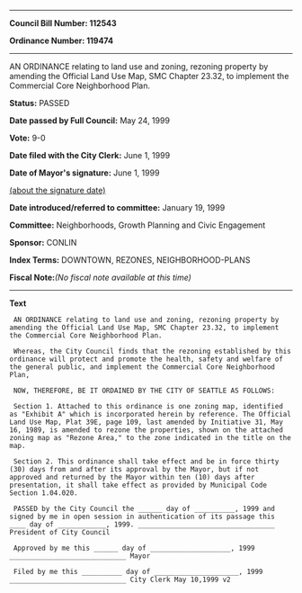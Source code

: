 

********

**Council Bill Number: 112543**
   
**Ordinance Number: 119474**
********

 AN ORDINANCE relating to land use and zoning, rezoning property by amending the Official Land Use Map, SMC Chapter 23.32, to implement the Commercial Core Neighborhood Plan.

**Status:** PASSED
   
**Date passed by Full Council:** May 24, 1999
   
**Vote:** 9-0
   
**Date filed with the City Clerk:** June 1, 1999
   
**Date of Mayor's signature:** June 1, 1999
   
[(about the signature date)](/~public/approvaldate.htm)
   
   
   
**Date introduced/referred to committee:** January 19, 1999
   
**Committee:** Neighborhoods, Growth Planning and Civic Engagement
   
**Sponsor:** CONLIN
   
   
**Index Terms:** DOWNTOWN, REZONES, NEIGHBORHOOD-PLANS

**Fiscal Note:**_(No fiscal note available at this time)_

********

**Text**
   
```
 AN ORDINANCE relating to land use and zoning, rezoning property by amending the Official Land Use Map, SMC Chapter 23.32, to implement the Commercial Core Neighborhood Plan.

 Whereas, the City Council finds that the rezoning established by this ordinance will protect and promote the health, safety and welfare of the general public, and implement the Commercial Core Neighborhood Plan,

 NOW, THEREFORE, BE IT ORDAINED BY THE CITY OF SEATTLE AS FOLLOWS:

 Section 1. Attached to this ordinance is one zoning map, identified as "Exhibit A" which is incorporated herein by reference. The Official Land Use Map, Plat 39E, page 109, last amended by Initiative 31, May 16, 1989, is amended to rezone the properties, shown on the attached zoning map as "Rezone Area," to the zone indicated in the title on the map.

 Section 2. This ordinance shall take effect and be in force thirty (30) days from and after its approval by the Mayor, but if not approved and returned by the Mayor within ten (10) days after presentation, it shall take effect as provided by Municipal Code Section 1.04.020.

 PASSED by the City Council the ______ day of __________, 1999 and signed by me in open session in authentication of its passage this ____ day of ____________, 1999. __________________________________ President of City Council

 Approved by me this ______ day of ____________________, 1999 _____________________________ Mayor

 Filed by me this __________ day of _____________________, 1999 _____________________________ City Clerk May 10,1999 v2

```
